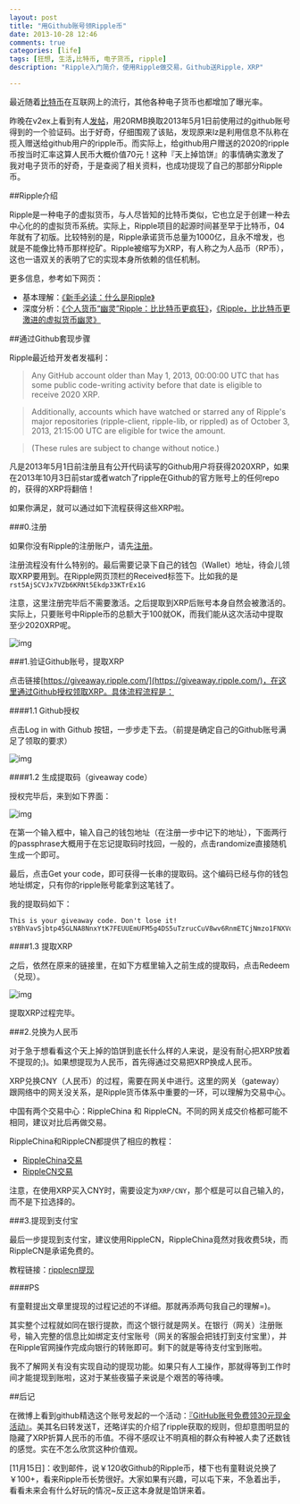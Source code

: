```yaml
---
layout: post
title: "用Github账号领Ripple币"
date: 2013-10-28 12:46
comments: true
categories: [life]
tags: [狂想, 生活,比特币, 电子货币, ripple]
description: "Ripple入门简介，使用Ripple做交易，Github送Ripple，XRP"

---
```


最近随着[比特币](http://zh.wikipedia.org/wiki/%E6%AF%94%E7%89%B9%E5%B8%81)在互联网上的流行，其他各种电子货币也都增加了曝光率。

昨晚在v2ex上看到有人[发帖](http://v2ex.com/t/87062)，用20RMB换取2013年5月1日前使用过的github账号得到的一个验证码。出于好奇，仔细围观了该贴，发现原来lz是利用信息不队称在揽入赠送给github用户的ripple币。而实际上，给github用户赠送的2020的ripple币按当时汇率这算人民币大概价值70元！这种『天上掉馅饼』的事情确实激发了我对电子货币的好奇，于是查阅了相关资料，也成功提现了自己的那部分Ripple币。

<!--more-->

##Ripple介绍

Ripple是一种电子的虚拟货币，与人尽皆知的比特币类似，它也立足于创建一种去中心化的的虚拟货币系统。实际上，Ripple项目的起源时间甚至早于比特币，04年就有了初版。比较特别的是，Ripple承诺货币总量为1000亿，且永不增发，也就是不能像比特币那样挖矿。Ripple被缩写为XRP，有人称之为人品币（RP币），这也一语双关的表明了它的实现本身所依赖的信任机制。

更多信息，参考如下网页：

* 基本理解：[《新手必读：什么是Ripple》](http://www.btc38.com/xrp/xrp_learning/46.html)
* 深度分析：[《个人货币“幽灵”Ripple：比比特币更疯狂》](http://ec.iresearch.cn/e-payment/20131016/215495.shtml)，[《Ripple，比比特币更激进的虚拟货币幽灵》](http://www.huxiu.com/article/13252/1.html)


##通过Github套现步骤

Ripple最近给开发者发福利：


> Any GitHub account older than May 1, 2013, 00:00:00 UTC that has some public code-writing activity before that date is eligible to receive 2020 XRP.

> Additionally, accounts which have watched or starred any of Ripple's major repositories (ripple-client, ripple-lib, or rippled) as of October 3, 2013, 21:15:00 UTC are eligible for twice the amount.

> (These rules are subject to change without notice.)

凡是2013年5月1日前注册且有公开代码读写的Github用户将获得2020XRP，如果在2013年10月3日前star或者watch了ripple在Github的官方账号上的任何repo的，获得的XRP将翻倍！

如果你满足，就可以通过如下流程获得这些XRP啦。

###0.注册

如果你没有Ripple的注册账户，请先[注册](https://ripple.com/client/#/register)。

注册流程没有什么特别的。最后需要记录下自己的钱包（Wallet）地址，待会儿领取XRP要用到。在Ripple网页顶栏的Received标签下。比如我的是`rst5AjSCVJx7VZb6KRNt5Ekdp33KTrEx1G`

注意，这里注册完毕后不需要激活。之后提取到XRP后账号本身自然会被激活的。实际上，只要账号中Ripple币的总额大于100就OK，而我们能从这次活动中提取至少2020XRP呢。

![img](http://biaobiaoqi.u.qiniudn.com/ripple1.png)

###1.验证Github账号，提取XRP

点击链接[https://giveaway.ripple.com/](https://giveaway.ripple.com/)，在这里通过Github授权领取XRP。具体流程流程是：

####1.1 Github授权

点击Log in with Github 按钮，一步步走下去。（前提是确定自己的Github账号满足了领取的要求）

![img](http://biaobiaoqi.u.qiniudn.com/ripple3.png)


####1.2 生成提取码（giveaway code）

授权完毕后，来到如下界面：

![img](http://biaobiaoqi.u.qiniudn.com/ripple2.png)

在第一个输入框中，输入自己的钱包地址（在注册一步中记下的地址），下面两行的passphrase大概用于在忘记提取码时找回，一般的，点击randomize直接随机生成一个即可。

最后，点击Get your code，即可获得一长串的提取码。这个编码已经与你的钱包地址绑定，只有你的ripple账号能拿到这笔钱了。

我的提取码如下：
```
This is your giveaway code. Don't lose it!
sYBhVavSjbtp45GLNA8NnxYtK7FEUUEmUFM5g4DS5uTzrucCuV8wv6RnmETCjNmzo1FNXVqrULdZCmnDU5oLGbHwjXNqwmJsd1ZqjCNrqzyBxTp6JaRuc6Kwu33495dSQgaY4B3DzHtsNjL8sTyGgcMhuQcK1mSz4fpQXKpRWjAohYXmB8FP5MhpCymuLhW1jFw77sySh1s3sHRkJ4BBdT9KH2GgNwzWmQi57o5wMEbNWFfJe8ctun3ieD1WLnA6L5L4MmLYhdnirPvKmSxg4sEiw9VAPpz5nSg3RaA1PHTdKCokcvzVbbAnsCYWRKF5ZZo1mx3zzNRuwrQRgU1jPM7KUi7fUNpVz2aRofXmrovn5KQ8EYC1HwqiXB3HnPR7GJ84f9Q4oQ8q1sT
```
####1.3 提取XRP

之后，依然在原来的链接里，在如下方框里输入之前生成的提取码，点击Redeem（兑现）。

![img](http://biaobiaoqi.u.qiniudn.com/ripple3.png)

提取XRP过程完毕。

###2.兑换为人民币

对于急于想看看这个天上掉的馅饼到底长什么样的人来说，是没有耐心把XRP放着不提现的;)。如果想提现为人民币，首先得通过交易把XRP换成人民币。

XRP兑换CNY（人民币）的过程，需要在网关中进行。这里的网关（gateway）跟网络中的网关没关系，是Ripple货币体系中重要的一环，可以理解为交易中心。

中国有两个交易中心：RippleChina 和 RippleCN。不同的网关成交价格都可能不相同，建议对比后再做交易。

RippleChina和RippleCN都提供了相应的教程：

*  [RippleChina交易](https://trade.ripplechina.net/gateway-course)
*  [RippleCN交易](http://ripplecn.com/gateway/)

注意，在使用XRP买入CNY时，需要设定为`XRP/CNY`，那个框是可以自己输入的，而不是下拉选择的。 

###3.提现到支付宝

最后一步提现到支付宝，建议使用RippleCN，RippleChina竟然对我收费5块，而RippleCN是承诺免费的。

教程链接：[ripplecn提现](http://ripplecn.com/tixian/)

####PS

有童鞋提出文章里提现的过程记述的不详细。那就再添两句我自己的理解=)。

其实整个过程就如同在银行提款，而这个银行就是网关。在银行（网关）注册账号，输入完整的信息比如绑定支付宝账号（网关的客服会把钱打到支付宝里），并在Ripple官网操作完成向银行的转账即可。剩下的就是等待支付宝到账啦。

我不了解网关有没有实现自动的提现功能。如果只有人工操作，那就得等到工作时间才能提现到账啦，这对于某些夜猫子来说是个艰苦的等待噢。


##后记

在微博上看到github精选这个账号发起的一个活动：[『GitHub账号免费领30元现金活动』](http://t.github8.com/)。美其名曰转发送T，还略详实的介绍了ripple获取的规则，但却意图明显的隐藏了XRP折算人民币的币值。不得不感叹让不明真相的群众有种被人卖了还数钱的感觉。实在不怎么欣赏这种价值观。

[11月15日]：收到邮件，说￥120收Github的Ripple币，楼下也有童鞋说兑换了￥100+，看来Ripple币长势很好。大家如果有兴趣，可以屯下来，不急着出手，看看未来会有什么好玩的情况~反正这本身就是馅饼来着。

